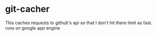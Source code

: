 # git-cacher
This caches requests to github's api so that I don't hit there limit as fast. 
runs on google app engine
